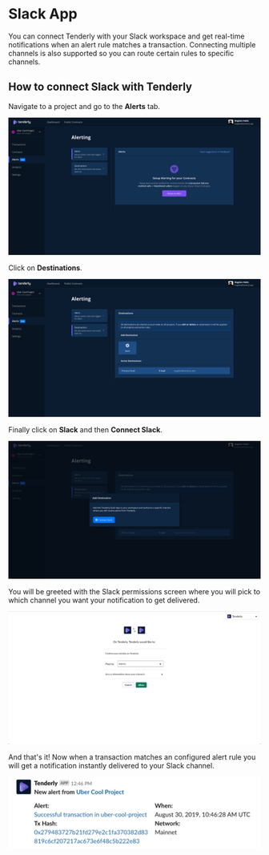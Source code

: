 # Slack App

You can connect Tenderly with your Slack workspace and get real-time notifications when an alert rule matches a transaction. Connecting multiple channels is also supported so you can route certain rules to specific channels.

## How to connect Slack with Tenderly

Navigate to a project and go to the **Alerts** tab.

![](../.gitbook/assets/preview.tenderly.dev_project_uber-cool-project_alerts_rules.png)

Click on **Destinations**.

![](../.gitbook/assets/preview.tenderly.dev_project_uber-cool-project_alerts_destinations.png)

Finally click on **Slack** and then **Connect Slack**.

![](../.gitbook/assets/preview.tenderly.dev_project_uber-cool-project_alerts_destinations-1.png)

You will be greeted with the Slack permissions screen where you will pick to which channel you want your notification to get delivered.

![](../.gitbook/assets/screen-shot-2019-08-30-at-11.55.28.png)

And that's it! Now when a transaction matches an configured alert rule you will get a notification instantly delivered to your Slack channel.

![](../.gitbook/assets/screen-shot-2019-08-30-at-13.08.01.png)



